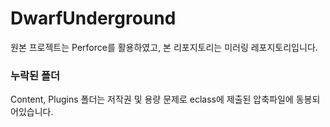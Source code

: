 # DwarfUnderground
원본 프로젝트는 Perforce를 활용하였고, 본 리포지토리는 미러링 레포지토리입니다.

### 누락된 폴더
Content, Plugins 폴더는 저작권 및 용량 문제로 eclass에 제출된 압축파일에 동봉되어있습니다.
